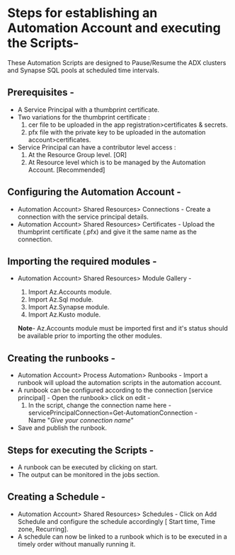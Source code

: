 # Steps for establishing an Automation Account and executing the Scripts-
These Automation Scripts are designed to Pause/Resume the ADX clusters and Synapse SQL pools at scheduled time intervals.

## Prerequisites -

- A Service Principal with a thumbprint certificate.
- Two variations for the thumbprint certificate :
	1. cer file to be uploaded in the app registration>certificates & secrets.
	2. pfx file with the private key to be uploaded in the automation account>certificates.
- Service Principal can have a contributor level access :
	1. At the Resource Group level. [OR]
	2. At Resource level which is to be managed by the Automation Account. [Recommended]
	
## Configuring the Automation Account -

- Automation Account> Shared Resources> Connections - 
		 Create a connection with the service principal details.
- Automation Account> Shared Resources> Certificates -
		 Upload the thumbprint certificate (.pfx) and give it the same name as the connection.
	
## Importing the required modules - 

- Automation Account> Shared Resources> Module Gallery -
	1. Import Az.Accounts module.
	2. Import Az.Sql module.
	3. Import Az.Synapse module.
	4. Import Az.Kusto module.
     
	**Note**- Az.Accounts module must be imported first and it's status should be available prior to importing the other modules.
	
## Creating the runbooks -

- Automation Account> Process Automation> Runbooks -
	 Import a runbook will upload the automation scripts in the automation account.
- A runbook can be configured according to the connection [service principal] -
	 Open the runbook> click on edit -
	1. In the script, change the connection name here -
	     servicePrincipalConnection=Get-AutomationConnection -Name "_Give your connection name_"
- Save and publish the runbook.

## Steps for executing the Scripts -

- A runbook can be executed by clicking on start.
- The output can be monitored in the jobs section.

## Creating a Schedule -

- Automation Account> Shared Resources> Schedules -
      Click on Add Schedule and configure the schedule accordingly [ Start time, Time zone, Recurring].
- A schedule can now be linked to a runbook which is to be executed in a timely order without manually running it.
